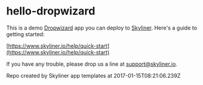 # hello-dropwizard

This is a demo [Dropwizard](http://www.dropwizard.io)
app you can deploy to [Skyliner](https://www.skyliner.io). Here's a guide to getting started:

[https://www.skyliner.io/help/quick-start](https://www.skyliner.io/help/quick-start)

If you have any trouble, please drop us a line at [support@skyliner.io](mailto:support@skyliner.io?Subject=Help%20with%20hello-dropwizard).

Repo created by Skyliner app templates at 2017-01-15T08:21:06.239Z